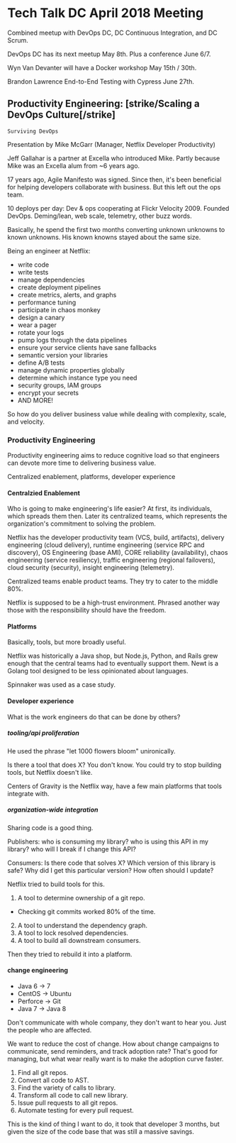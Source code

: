 # Tech Talk DC April 2018 Meeting

Combined meetup with DevOps DC, DC Continuous Integration, and DC Scrum.

DevOps DC has its next meetup May 8th. Plus a conference June 6/7.

Wyn Van Devanter will have a Docker workshop May 15th / 30th.

Brandon Lawrence End-to-End Testing with Cypress June 27th.

## Productivity Engineering: [strike/Scaling a DevOps Culture[/strike]
	Surviving DevOps

Presentation by Mike McGarr (Manager, Netflix Developer Productivity)

Jeff Gallahar is a partner at Excella who introduced Mike. Partly because
Mike was an Excella alum from ~6 years ago.

17 years ago, Agile Manifesto was signed. Since then, it's been beneficial
for helping developers collaborate with business. But this left out the ops
team.

10 deploys per day: Dev & ops cooperating at Flickr Velocity 2009. Founded
DevOps. Deming/lean, web scale, telemetry, other buzz words.

Basically, he spend the first two months converting unknown unknowns to known
unknowns. His known knowns stayed about the same size.

Being an engineer at Netflix:
* write code
* write tests
* manage dependencies
* create deployment pipelines
* create metrics, alerts, and graphs
* performance tuning
* participate in chaos monkey
* design a canary
* wear a pager
* rotate your logs
* pump logs through the data pipelines
* ensure your service clients have sane fallbacks
* semantic version your libraries
* define A/B tests
* manage dynamic properties globally
* determine which instance type you need
* security groups, IAM groups
* encrypt your secrets
* AND MORE!

So how do you deliver business value while dealing with complexity, scale,
and velocity.

### Productivity Engineering
Productivity engineering aims to reduce cognitive load so that engineers
can devote more time to delivering business value.

Centralized enablement, platforms, developer experience

#### Centralzied Enablement
Who is going to make engineering's life easier? At first, its individuals,
which spreads them then. Later its centralized teams, which represents
the organization's commitment to solving the problem.

Netflix has the developer productivity team (VCS, build, artifacts),
delivery engineering (cloud delivery), runtime engineering (service RPC and discovery),
OS Engineering (base AMI), CORE reliability (availability), chaos engineering
(service resiliency), traffic engineering (regional failovers), cloud security (security),
insight engineering (telemetry).

Centralized teams enable product teams. They try to cater to the middle 80%.

Netflix is supposed to be a high-trust environment. Phrased another way those
with the responsibility should have the freedom.

#### Platforms

Basically, tools, but more broadly useful.

Netflix was historically a Java shop, but Node.js, Python, and Rails grew enough
that the central teams had to eventually support them. Newt is a Golang tool
designed to be less opinionated about languages.

Spinnaker was used as a case study.

#### Developer experience

What is the work engineers do that can be done by others?

##### tooling/api proliferation
He used the phrase "let 1000 flowers bloom" unironically.

Is there a tool that does X? You don't know. You could try
to stop building tools, but Netflix doesn't like.

Centers of Gravity is the Netflix way, have a few main platforms that
tools integrate with.

##### organization-wide integration
Sharing code is a good thing.

Publishers: who is consuming my library? who is using this API in my library?
	who will I break if I change this API?
	
Consumers: Is there code that solves X? Which version of this library is safe?
	Why did I get this particular version? How often should I update?
	
Netflix tried to build tools for this.
1) A tool to determine ownership of a git repo.
- Checking git commits worked 80% of the time.
2) A tool to understand the dependency graph.
3) A tool to lock resolved dependencies.
4) A tool to build all downstream consumers.

Then they tried to rebuild it into a platform.

#### change engineering
* Java 6 -> 7
* CentOS -> Ubuntu
* Perforce -> Git
* Java 7 -> Java 8

Don't communicate with whole company, they don't want to hear you. Just the
people who are affected.

We want to reduce the cost of change. How about change campaigns to communicate,
send reminders, and track adoption rate? That's good for managing, but what wear
really want is to make the adoption curve faster.

1) Find all git repos.
2) Convert all code to AST.
3) Find the variety of calls to library.
4) Transform all code to call new library.
5) Issue pull requests to all git repos.
6) Automate testing for every pull request.

This is the kind of thing I want to do, it took that developer 3 months, but
given the size of the code base that was still a massive savings.
